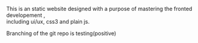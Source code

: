 This is an static website designed with a purpose of mastering the fronted developement , 
<br>
including ui/ux, css3 and plain js. 

<p>Branching of the git repo is testing(positive)</p>